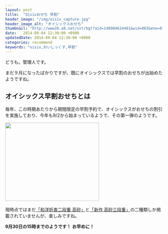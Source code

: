 ```yaml
---
layout: post
title:  "Oisixおせち 早割"
header_image: "/img/oisix_capture.jpg"
header_image_alt: "オイシックスおせち"
thumbnail: "http://www26.a8.net/svt/bgt?aid=140904624481&wid=003&eno=01&mid=s00000000488020075000&mc=1"
date:   2014-09-04 12:30:00 +0900
updatedDate: 2014-09-04 12:30:00 +0900
categories: recommend
keywords: "oisix,おいしっくす,早割"
---
```


どうも。管理人です。

まだ９月になったばかりですが、既にオイシックスでは早割のおせちが出始めたようですね。

<!-- more -->

## オイシックス早割おせちとは

毎年、この時期あたりから期間限定の早割予約で、オイシックスがおせちの割引を実施しており、今年も9/2から始まっているようで、その第一弾のようです。

<a href="http://px.a8.net/svt/ejp?a8mat=2BW2PC+7YDKAQ+3RK+3BLZFL&a8ejpredirect=http%3A%2F%2Fwww.oisix.com%2Fshop.gift--ostop06__html.htm" target="_blank">
<img border="0" width="300" height="250" alt="" src="http://www20.a8.net/svt/bgt?aid=140904624481&wid=003&eno=01&mid=s00000000488020090000&mc=1"></a>
<img border="0" width="1" height="1" src="http://www15.a8.net/0.gif?a8mat=2BW2PC+7YDKAQ+3RK+3BLZFL" alt="">

<a href="http://px.a8.net/svt/ejp?a8mat=2BW2PC+7YDKAQ+3RK+3H0TBL&a8ejpredirect=http%3A%2F%2Fwww.oisix.com%2Fshop.gift--ostop06__html.htm" target="_blank">
<img border="0" alt="" src="https://oisix.hs.llnwd.net/e1/osechi2015/image/hayawari-title140902.jpg"></a>
<img border="0" width="1" height="1" src="http://www19.a8.net/0.gif?a8mat=2BW2PC+7YDKAQ+3RK+3H0TBL" alt="">

<p>現時点ではまだ<a href="http://px.a8.net/svt/ejp?a8mat=2BW2PC+7YDKAQ+3RK+3BLZFL&a8ejpredirect=http%3A%2F%2Fwww.oisix.com%2Fshop.osechi--takasago__html.htm%3Fmi2%3DOseOseH_news%26roadid%3Dsantyok180" target="_blank">「和洋折衷二段重 高砂」</a>と<a href="http://px.a8.net/svt/ejp?a8mat=2BW2PC+7YDKAQ+3RK+3BLZFL&a8ejpredirect=http%3A%2F%2Fwww.oisix.com%2Fshop.osechi--takasago3__html.htm%3Fmi2%3DOseOseL_yosan%26roadid%3Dsantyok182" target="_blank">「新作 高砂三段重」</a>の二種類しか掲載されていませんが、楽しみですね。</p>

**9月30日の15時までのようです！**
**お早めに！**